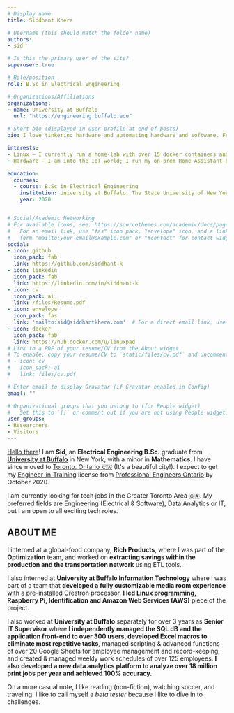 ```yaml
---
# Display name
title: Siddhant Khera

# Username (this should match the folder name)
authors:
- sid

# Is this the primary user of the site?
superuser: true

# Role/position
role: B.Sc in Electrical Engineering

# Organizations/Affiliations
organizations:
- name: University at Buffalo
  url: "https://engineering.buffalo.edu"

# Short bio (displayed in user profile at end of posts)
bio: I love tinkering hardware and automating hardware and software. Frank Lloyd Wright once said, “If automation keeps up, man will atrophy all his limbs but the push-button finger” –– I envision an automated & integrated future, where machines and tech blend *seamlessly* into our daily lives.

interests:
- Linux – I currently run a home-lab with over 15 docker containers and two domains served over Cloudflare CDNs to host the on-prem services.
- Hardware – I am into the IoT world; I run my on-prem Home Assistant home automation solution. I have also completed some academic research into LoRaWAN and I found it super exciting for IoT applications!

education:
  courses:
  - course: B.Sc in Electrical Engineering  
    institution: University at Buffalo, The State University of New York 🇺🇸
    year: 2020


# Social/Academic Networking
# For available icons, see: https://sourcethemes.com/academic/docs/page-builder/#icons
#   For an email link, use "fas" icon pack, "envelope" icon, and a link in the
#   form "mailto:your-email@example.com" or "#contact" for contact widget.
social:
- icon: github
  icon_pack: fab
  link: https://github.com/siddhant-k
- icon: linkedin
  icon_pack: fab
  link: https://linkedin.com/in/siddhant-k
- icon: cv
  icon_pack: ai
  link: /files/Resume.pdf
- icon: envelope
  icon_pack: fas
  link: 'mailto:sid@siddhantkhera.com'  # For a direct email link, use "mailto:test@example.org".
- icon: docker
  icon_pack: fab
  link: https://hub.docker.com/u/linuxpad
# Link to a PDF of your resume/CV from the About widget.
# To enable, copy your resume/CV to `static/files/cv.pdf` and uncomment the lines below.
# - icon: cv
#   icon_pack: ai
#   link: files/cv.pdf

# Enter email to display Gravatar (if Gravatar enabled in Config)
email: ""

# Organizational groups that you belong to (for People widget)
#   Set this to `[]` or comment out if you are not using People widget.
user_groups:
- Researchers
- Visitors
---
```


[Hello there](https://knowyourmeme.com/memes/hello-there)! I am **Sid**, an **Electrical Engineering B.Sc.** graduate from [**University at Buffalo**](https://engineering.buffalo.edu) in New York, with a minor in **Mathematics**. I have since moved to [Toronto, Ontario 🇨🇦](https://www.toronto.ca) (It's a beautiful city!). I expect to get my [Engineer-in-Training](https://www.peo.on.ca/engineering-intern-program) license from [Professional Engineers Ontario](https://www.peo.on.ca) by October 2020.

I am currently looking for tech jobs in the Greater Toronto Area 🇨🇦. My preferred fields are Engineering (Electrical & Software), Data Analytics or IT, but I am open to all exciting tech roles.  

## ABOUT ME
I interned at a global-food company, **Rich Products**, where I was part of the **Optimization** team, and worked on **extracting savings within the production and the transportation network** using ETL tools.

I also interned at **University at Buffalo Information Technology** where I was part of a team that **developed a fully customizable media room experience** with a pre-installed Crestron processor. **I led Linux programming, Raspberry Pi, Identification and Amazon Web Services (AWS)** piece of the project.

I also worked at **University at Buffalo** separately for over 3 years as **Senior IT Supervisor** where **I independently managed the SQL dB and the application front-end to over 300 users, developed Excel macros to eliminate most repetitive tasks**, managed scripting & advanced functions of over 20 Google Sheets for employee management and record-keeping, and created & managed weekly work schedules of over 125 employees. **I also developed a new data analytics platform to analyze over 18 million print jobs per year and achieved 100% accuracy.**

On a more casual note, I like reading (non-fiction), watching soccer, and traveling. I like to call myself a *beta tester* because I like to dive in to challenges.
